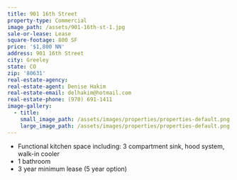 ```yaml
---
title: 901 16th Street
property-type: Commercial
image_path: /assets/901-16th-st-1.jpg
sale-or-lease: Lease
square-footage: 800 SF
price: '$1,800 NN'
address: 901 16th Street
city: Greeley
state: CO
zip: '80631'
real-estate-agency:
real-estate-agent: Denise Hakim
real-estate-email: delhakim@hotmail.com
real-estate-phone: (970) 691-1411
image-gallery:
  - title:
    small_image_path: /assets/images/properties/properties-default.png
    large_image_path: /assets/images/properties/properties-default.png
---
```


* Functional kitchen space including: 3 compartment sink, hood system, walk-in cooler
* 1 bathroom
* 3 year minimum lease (5 year option)